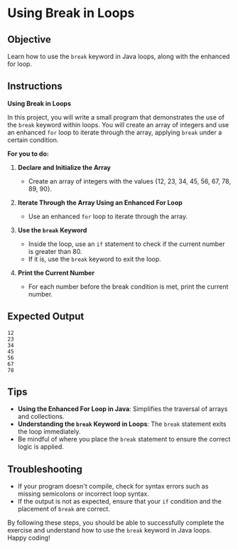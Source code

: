# Using Break in Loops

## Objective
Learn how to use the `break` keyword in Java loops, along with the enhanced for loop.

## Instructions

**Using Break in Loops**

In this project, you will write a small program that demonstrates the use of the `break` keyword within loops. You will create an array of integers and use an enhanced `for` loop to iterate through the array, applying `break` under a certain condition.

**For you to do:**

1. **Declare and Initialize the Array**
   - Create an array of integers with the values {12, 23, 34, 45, 56, 67, 78, 89, 90}.

2. **Iterate Through the Array Using an Enhanced For Loop**
   - Use an enhanced `for` loop to iterate through the array.

3. **Use the `break` Keyword**
   - Inside the loop, use an `if` statement to check if the current number is greater than 80.
   - If it is, use the `break` keyword to exit the loop.

4. **Print the Current Number**
   - For each number before the break condition is met, print the current number.

## Expected Output
```
12
23
34
45
56
67
78
```

## Tips
- **Using the Enhanced For Loop in Java**: Simplifies the traversal of arrays and collections.
- **Understanding the `break` Keyword in Loops**: The `break` statement exits the loop immediately.
- Be mindful of where you place the `break` statement to ensure the correct logic is applied.

## Troubleshooting
- If your program doesn't compile, check for syntax errors such as missing semicolons or incorrect loop syntax.
- If the output is not as expected, ensure that your `if` condition and the placement of `break` are correct.

By following these steps, you should be able to successfully complete the exercise and understand how to use the `break` keyword in Java loops. Happy coding!
